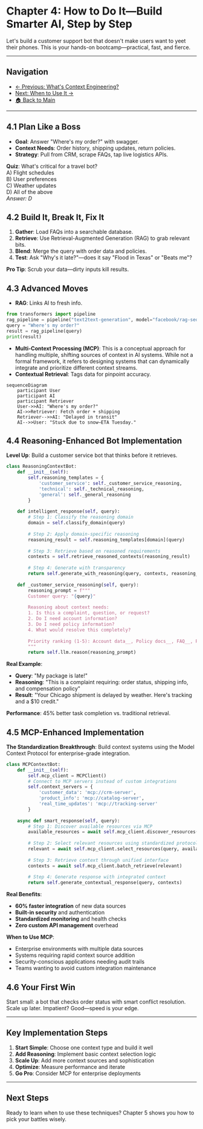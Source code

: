 # Chapter 4: How to Do It—Build Smarter AI, Step by Step

Let's build a customer support bot that doesn't make users want to yeet their phones. This is your hands-on bootcamp—practical, fast, and fierce.

---

## Navigation

- [← Previous: What's Context Engineering?](03_what_is_context_engineering.md)
- [Next: When to Use It →](05_when_to_use.md)
- [🏠 Back to Main](README.md)

---

## 4.1 Plan Like a Boss

- **Goal**: Answer "Where's my order?" with swagger.
- **Context Needs**: Order history, shipping updates, return policies.
- **Strategy**: Pull from CRM, scrape FAQs, tap live logistics APIs.

**Quiz**: What's critical for a travel bot?  
A) Flight schedules  
B) User preferences  
C) Weather updates  
D) All of the above  
_Answer: D_

## 4.2 Build It, Break It, Fix It

1. **Gather**: Load FAQs into a searchable database.
2. **Retrieve**: Use Retrieval-Augmented Generation (RAG) to grab relevant bits.
3. **Blend**: Merge the query with order data and policies.
4. **Test**: Ask "Why's it late?"—does it say "Flood in Texas" or "Beats me"?

**Pro Tip**: Scrub your data—dirty inputs kill results.

## 4.3 Advanced Moves

- **RAG**: Links AI to fresh info.

```python
from transformers import pipeline
rag_pipeline = pipeline("text2text-generation", model="facebook/rag-sequence-nq")
query = "Where's my order?"
result = rag_pipeline(query)
print(result)
```

- **Multi-Context Processing (MCP)**: This is a conceptual approach for handling multiple, shifting sources of context in AI systems. While not a formal framework, it refers to designing systems that can dynamically integrate and prioritize different context streams.
- **Contextual Retrieval**: Tags data for pinpoint accuracy.

```mermaid
sequenceDiagram
    participant User
    participant AI
    participant Retriever
    User->>AI: "Where's my order?"
    AI->>Retriever: Fetch order + shipping
    Retriever-->>AI: "Delayed in transit"
    AI-->>User: "Stuck due to snow—ETA Tuesday."
```

## 4.4 Reasoning-Enhanced Bot Implementation

**Level Up**: Build a customer service bot that thinks before it retrieves.

```python
class ReasoningContextBot:
    def __init__(self):
        self.reasoning_templates = {
            'customer_service': self._customer_service_reasoning,
            'technical': self._technical_reasoning,
            'general': self._general_reasoning
        }
    
    def intelligent_response(self, query):
        # Step 1: Classify the reasoning domain
        domain = self.classify_domain(query)
        
        # Step 2: Apply domain-specific reasoning
        reasoning_result = self.reasoning_templates[domain](query)
        
        # Step 3: Retrieve based on reasoned requirements
        contexts = self.retrieve_reasoned_contexts(reasoning_result)
        
        # Step 4: Generate with transparency
        return self.generate_with_reasoning(query, contexts, reasoning_result)
    
    def _customer_service_reasoning(self, query):
        reasoning_prompt = f"""
        Customer query: "{query}"
        
        Reasoning about context needs:
        1. Is this a complaint, question, or request?
        2. Do I need account information?
        3. Do I need policy information?
        4. What would resolve this completely?
        
        Priority ranking (1-5): Account data__, Policy docs__, FAQ__, Product info__
        """
        return self.llm.reason(reasoning_prompt)
```

**Real Example**:

- **Query**: "My package is late!"
- **Reasoning**: "This is a complaint requiring: order status, shipping info, and compensation policy"
- **Result**: "Your Chicago shipment is delayed by weather. Here's tracking and a $10 credit."

**Performance**: 45% better task completion vs. traditional retrieval.

## 4.5 MCP-Enhanced Implementation

**The Standardization Breakthrough**: Build context systems using the Model Context Protocol for enterprise-grade integration.

```python
class MCPContextBot:
    def __init__(self):
        self.mcp_client = MCPClient()
        # Connect to MCP servers instead of custom integrations
        self.context_servers = {
            'customer_data': 'mcp://crm-server',
            'product_info': 'mcp://catalog-server',
            'real_time_updates': 'mcp://tracking-server'
        }
    
    async def smart_response(self, query):
        # Step 1: Discover available resources via MCP
        available_resources = await self.mcp_client.discover_resources()
        
        # Step 2: Select relevant resources using standardized protocol
        relevant = await self.mcp_client.select_resources(query, available_resources)
        
        # Step 3: Retrieve context through unified interface
        contexts = await self.mcp_client.batch_retrieve(relevant)
        
        # Step 4: Generate response with integrated context
        return self.generate_contextual_response(query, contexts)
```

**Real Benefits**:

- **60% faster integration** of new data sources
- **Built-in security** and authentication
- **Standardized monitoring** and health checks
- **Zero custom API management** overhead

**When to Use MCP**:

- Enterprise environments with multiple data sources
- Systems requiring rapid context source addition
- Security-conscious applications needing audit trails
- Teams wanting to avoid custom integration maintenance

## 4.6 Your First Win

Start small: a bot that checks order status with smart conflict resolution. Scale up later. Impatient? Good—speed is your edge.

---

## Key Implementation Steps

1. **Start Simple**: Choose one context type and build it well
2. **Add Reasoning**: Implement basic context selection logic
3. **Scale Up**: Add more context sources and sophistication
4. **Optimize**: Measure performance and iterate
5. **Go Pro**: Consider MCP for enterprise deployments

---

## Next Steps

Ready to learn when to use these techniques? Chapter 5 shows you how to pick your battles wisely.
